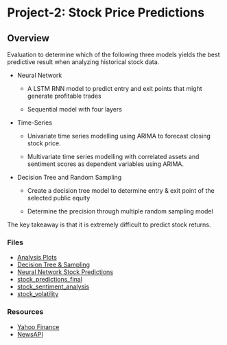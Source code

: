 # Project-2: Stock Price Predictions

## Overview
Evaluation to determine which of the following three models yields the best predictive result when analyzing historical stock data.

* Neural Network
 
  * A LSTM RNN model to predict entry and exit points that might generate profitable trades
  
  * Sequential model with four layers

* Time-Series

  * Univariate time series modelling using ARIMA to forecast closing stock price.
  
  * Multivariate time series modelling with correlated assets and sentiment scores as dependent
variables using ARIMA.

* Decision Tree and Random Sampling 

  * Create a decision tree model to determine entry & exit point of the selected public equity
  
  * Determine the precision through multiple random sampling model

The key takeaway is that it is extremely difficult to predict stock returns.  

### Files

* [Analysis Plots](Final_Project/Analysis_plots.ipynb) 
* [Decision Tree & Sampling](Final_Project/Decision_Tree_Sampling.ipynb)
* [Neural Network Stock Predictions](Final_Project/Neural_Network_Stock_Predictions.ipynb) 
* [stock_predictions_final](Final_Project/stock_predictions_final.ipynb)
* [stock_sentiment_analysis](Final_Project/stock_sentiment_analysis.ipynb)
* [stock_volatility](Final_Project/stock_volatility.ipynb)

### Resources

* [Yahoo Finance](https://finance.yahoo.com/)
* [NewsAPI](https://newsapi.org/)
